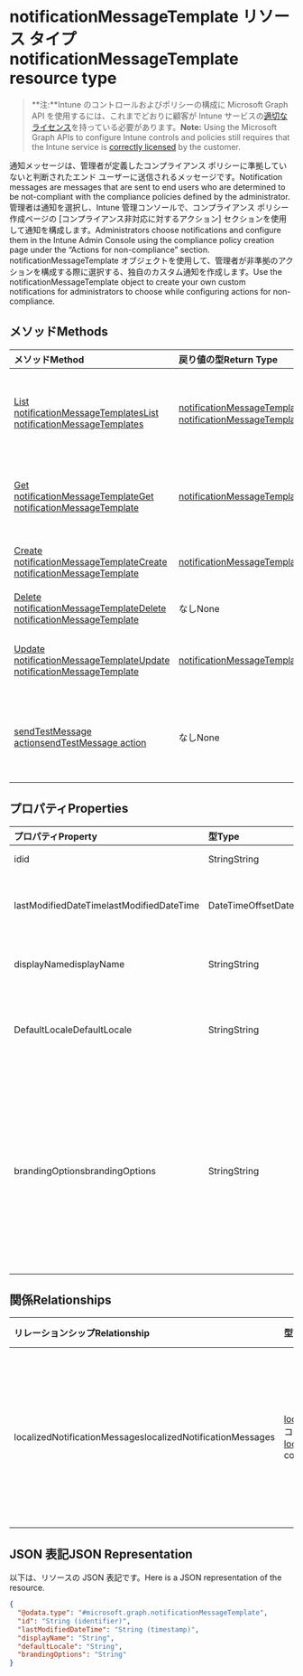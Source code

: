 # <a name="notificationmessagetemplate-resource-type"></a><span data-ttu-id="3a82f-101">notificationMessageTemplate リソース タイプ</span><span class="sxs-lookup"><span data-stu-id="3a82f-101">notificationMessageTemplate resource type</span></span>

> <span data-ttu-id="3a82f-102">**注:**Intune のコントロールおよびポリシーの構成に Microsoft Graph API を使用するには、これまでどおりに顧客が Intune サービスの[適切なライセンス](https://go.microsoft.com/fwlink/?linkid=839381)を持っている必要があります。</span><span class="sxs-lookup"><span data-stu-id="3a82f-102">**Note:** Using the Microsoft Graph APIs to configure Intune controls and policies still requires that the Intune service is [correctly licensed](https://go.microsoft.com/fwlink/?linkid=839381) by the customer.</span></span>

<span data-ttu-id="3a82f-103">通知メッセージは、管理者が定義したコンプライアンス ポリシーに準拠していないと判断されたエンド ユーザーに送信されるメッセージです。</span><span class="sxs-lookup"><span data-stu-id="3a82f-103">Notification messages are messages that are sent to end users who are determined to be not-compliant with the compliance policies defined by the administrator.</span></span> <span data-ttu-id="3a82f-104">管理者は通知を選択し、Intune 管理コンソールで、コンプライアンス ポリシー作成ページの [コンプライアンス非対応に対するアクション] セクションを使用して通知を構成します。</span><span class="sxs-lookup"><span data-stu-id="3a82f-104">Administrators choose notifications and configure them in the Intune Admin Console using the compliance policy creation page under the “Actions for non-compliance” section.</span></span> <span data-ttu-id="3a82f-105">notificationMessageTemplate オブジェクトを使用して、管理者が非準拠のアクションを構成する際に選択する、独自のカスタム通知を作成します。</span><span class="sxs-lookup"><span data-stu-id="3a82f-105">Use the notificationMessageTemplate object to create your own custom notifications for administrators to choose while configuring actions for non-compliance.</span></span>
## <a name="methods"></a><span data-ttu-id="3a82f-106">メソッド</span><span class="sxs-lookup"><span data-stu-id="3a82f-106">Methods</span></span>
|<span data-ttu-id="3a82f-107">メソッド</span><span class="sxs-lookup"><span data-stu-id="3a82f-107">Method</span></span>|<span data-ttu-id="3a82f-108">戻り値の型</span><span class="sxs-lookup"><span data-stu-id="3a82f-108">Return Type</span></span>|<span data-ttu-id="3a82f-109">説明</span><span class="sxs-lookup"><span data-stu-id="3a82f-109">Description</span></span>|
|:---|:---|:---|
|[<span data-ttu-id="3a82f-110">List notificationMessageTemplates</span><span class="sxs-lookup"><span data-stu-id="3a82f-110">List notificationMessageTemplates</span></span>](../api/intune_notification_notificationmessagetemplate_list.md)|<span data-ttu-id="3a82f-111">[notificationMessageTemplate](../resources/intune_notification_notificationmessagetemplate.md) コレクション</span><span class="sxs-lookup"><span data-stu-id="3a82f-111">[notificationMessageTemplate](../resources/intune_notification_notificationmessagetemplate.md) collection</span></span>|<span data-ttu-id="3a82f-112">[notificationMessageTemplate](../resources/intune_notification_notificationmessagetemplate.md) オブジェクトのプロパティとリレーションシップをリストします。</span><span class="sxs-lookup"><span data-stu-id="3a82f-112">List properties and relationships of the [notificationMessageTemplate](../resources/intune_notification_notificationmessagetemplate.md) objects.</span></span>|
|[<span data-ttu-id="3a82f-113">Get notificationMessageTemplate</span><span class="sxs-lookup"><span data-stu-id="3a82f-113">Get notificationMessageTemplate</span></span>](../api/intune_notification_notificationmessagetemplate_get.md)|[<span data-ttu-id="3a82f-114">notificationMessageTemplate</span><span class="sxs-lookup"><span data-stu-id="3a82f-114">notificationMessageTemplate</span></span>](../resources/intune_notification_notificationmessagetemplate.md)|<span data-ttu-id="3a82f-115">[notificationMessageTemplate](../resources/intune_notification_notificationmessagetemplate.md) オブジェクトのプロパティとリレーションシップを読み取ります。</span><span class="sxs-lookup"><span data-stu-id="3a82f-115">Read properties and relationships of [plannerBucket](../resources/intune_notification_notificationmessagetemplate.md) object.</span></span>|
|[<span data-ttu-id="3a82f-116">Create notificationMessageTemplate</span><span class="sxs-lookup"><span data-stu-id="3a82f-116">Create notificationMessageTemplate</span></span>](../api/intune_notification_notificationmessagetemplate_create.md)|[<span data-ttu-id="3a82f-117">notificationMessageTemplate</span><span class="sxs-lookup"><span data-stu-id="3a82f-117">notificationMessageTemplate</span></span>](../resources/intune_notification_notificationmessagetemplate.md)|<span data-ttu-id="3a82f-118">新しい [notificationMessageTemplate](../resources/intune_notification_notificationmessagetemplate.md) を作成します。</span><span class="sxs-lookup"><span data-stu-id="3a82f-118">Create a new [plannerBucket](../resources/intune_notification_notificationmessagetemplate.md) object.</span></span>|
|[<span data-ttu-id="3a82f-119">Delete notificationMessageTemplate</span><span class="sxs-lookup"><span data-stu-id="3a82f-119">Delete notificationMessageTemplate</span></span>](../api/intune_notification_notificationmessagetemplate_delete.md)|<span data-ttu-id="3a82f-120">なし</span><span class="sxs-lookup"><span data-stu-id="3a82f-120">None</span></span>|<span data-ttu-id="3a82f-121">[notificationMessageTemplate](../resources/intune_notification_notificationmessagetemplate.md) を削除します。</span><span class="sxs-lookup"><span data-stu-id="3a82f-121">Deletes a [notificationMessageTemplate](../resources/intune_notification_notificationmessagetemplate.md).</span></span>|
|[<span data-ttu-id="3a82f-122">Update notificationMessageTemplate</span><span class="sxs-lookup"><span data-stu-id="3a82f-122">Update notificationMessageTemplate</span></span>](../api/intune_notification_notificationmessagetemplate_update.md)|[<span data-ttu-id="3a82f-123">notificationMessageTemplate</span><span class="sxs-lookup"><span data-stu-id="3a82f-123">notificationMessageTemplate</span></span>](../resources/intune_notification_notificationmessagetemplate.md)|<span data-ttu-id="3a82f-124">[notificationMessageTemplate](../resources/intune_notification_notificationmessagetemplate.md) オブジェクトのプロパティを更新します。</span><span class="sxs-lookup"><span data-stu-id="3a82f-124">Update the properties of a [calendar](../resources/intune_notification_notificationmessagetemplate.md) object.</span></span>|
|[<span data-ttu-id="3a82f-125">sendTestMessage action</span><span class="sxs-lookup"><span data-stu-id="3a82f-125">sendTestMessage action</span></span>](../api/intune_notification_notificationmessagetemplate_sendtestmessage.md)|<span data-ttu-id="3a82f-126">なし</span><span class="sxs-lookup"><span data-stu-id="3a82f-126">None</span></span>|<span data-ttu-id="3a82f-127">既定のロケールで、指定された notificationMessageTemplate を使用して、テスト メッセージを送信します</span><span class="sxs-lookup"><span data-stu-id="3a82f-127">Sends test message using the specified notificationMessageTemplate in the default locale</span></span>|

## <a name="properties"></a><span data-ttu-id="3a82f-128">プロパティ</span><span class="sxs-lookup"><span data-stu-id="3a82f-128">Properties</span></span>
|<span data-ttu-id="3a82f-129">プロパティ</span><span class="sxs-lookup"><span data-stu-id="3a82f-129">Property</span></span>|<span data-ttu-id="3a82f-130">型</span><span class="sxs-lookup"><span data-stu-id="3a82f-130">Type</span></span>|<span data-ttu-id="3a82f-131">説明</span><span class="sxs-lookup"><span data-stu-id="3a82f-131">Description</span></span>|
|:---|:---|:---|
|<span data-ttu-id="3a82f-132">id</span><span class="sxs-lookup"><span data-stu-id="3a82f-132">id</span></span>|<span data-ttu-id="3a82f-133">String</span><span class="sxs-lookup"><span data-stu-id="3a82f-133">String</span></span>|<span data-ttu-id="3a82f-134">エンティティのキー。</span><span class="sxs-lookup"><span data-stu-id="3a82f-134">Name of the entity.</span></span>|
|<span data-ttu-id="3a82f-135">lastModifiedDateTime</span><span class="sxs-lookup"><span data-stu-id="3a82f-135">lastModifiedDateTime</span></span>|<span data-ttu-id="3a82f-136">DateTimeOffset</span><span class="sxs-lookup"><span data-stu-id="3a82f-136">DateTimeOffset</span></span>|<span data-ttu-id="3a82f-137">オブジェクトの最終更新の DateTime。</span><span class="sxs-lookup"><span data-stu-id="3a82f-137">Gets or sets a DateTime value specifying when the node object was last modified.</span></span>|
|<span data-ttu-id="3a82f-138">displayName</span><span class="sxs-lookup"><span data-stu-id="3a82f-138">displayName</span></span>|<span data-ttu-id="3a82f-139">String</span><span class="sxs-lookup"><span data-stu-id="3a82f-139">String</span></span>|<span data-ttu-id="3a82f-140">通知メッセージ テンプレートの表示名。</span><span class="sxs-lookup"><span data-stu-id="3a82f-140">Display name for the Notification Message Template.</span></span>|
|<span data-ttu-id="3a82f-141">DefaultLocale</span><span class="sxs-lookup"><span data-stu-id="3a82f-141">DefaultLocale</span></span>|<span data-ttu-id="3a82f-142">String</span><span class="sxs-lookup"><span data-stu-id="3a82f-142">String</span></span>|<span data-ttu-id="3a82f-143">要求されたロケールが使用できないときにフォールバックする既定のロケール。</span><span class="sxs-lookup"><span data-stu-id="3a82f-143">The default locale to fallback onto when the requested locale is not available.</span></span>|
|<span data-ttu-id="3a82f-144">brandingOptions</span><span class="sxs-lookup"><span data-stu-id="3a82f-144">brandingOptions</span></span>|<span data-ttu-id="3a82f-145">String</span><span class="sxs-lookup"><span data-stu-id="3a82f-145">String</span></span>|<span data-ttu-id="3a82f-146">メッセージ テンプレートのブランド化オプション。</span><span class="sxs-lookup"><span data-stu-id="3a82f-146">The Message Template Branding Options.</span></span> <span data-ttu-id="3a82f-147">ブランド化は、Intune 管理コンソールで定義されます。</span><span class="sxs-lookup"><span data-stu-id="3a82f-147">Branding is defined in the Intune Admin Console.</span></span> <span data-ttu-id="3a82f-148">可能な値は、`none`、`includeCompanyLogo`、`includeCompanyName`、`includeContactInformation` です。</span><span class="sxs-lookup"><span data-stu-id="3a82f-148">Possible values are: `none`, `includeCompanyLogo`, `includeCompanyName`, `includeContactInformation`.</span></span>|

## <a name="relationships"></a><span data-ttu-id="3a82f-149">関係</span><span class="sxs-lookup"><span data-stu-id="3a82f-149">Relationships</span></span>
|<span data-ttu-id="3a82f-150">リレーションシップ</span><span class="sxs-lookup"><span data-stu-id="3a82f-150">Relationship</span></span>|<span data-ttu-id="3a82f-151">型</span><span class="sxs-lookup"><span data-stu-id="3a82f-151">Type</span></span>|<span data-ttu-id="3a82f-152">説明</span><span class="sxs-lookup"><span data-stu-id="3a82f-152">Description</span></span>|
|:---|:---|:---|
|<span data-ttu-id="3a82f-153">localizedNotificationMessages</span><span class="sxs-lookup"><span data-stu-id="3a82f-153">localizedNotificationMessages</span></span>|<span data-ttu-id="3a82f-154">[localizedNotificationMessage](../resources/intune_notification_localizednotificationmessage.md) コレクション</span><span class="sxs-lookup"><span data-stu-id="3a82f-154">[localizedNotificationMessage](../resources/intune_notification_localizednotificationmessage.md) collection</span></span>|<span data-ttu-id="3a82f-155">この通知メッセージ テンプレート用にローカライズされたメッセージのリスト。</span><span class="sxs-lookup"><span data-stu-id="3a82f-155">The list of localized messages for this Notification Message Template.</span></span>|

## <a name="json-representation"></a><span data-ttu-id="3a82f-156">JSON 表記</span><span class="sxs-lookup"><span data-stu-id="3a82f-156">JSON Representation</span></span>
<span data-ttu-id="3a82f-157">以下は、リソースの JSON 表記です。</span><span class="sxs-lookup"><span data-stu-id="3a82f-157">Here is a JSON representation of the resource.</span></span>
<!-- {
  "blockType": "resource",
  "keyProperty": "id",
  "@odata.type": "microsoft.graph.notificationMessageTemplate"
}
-->
``` json
{
  "@odata.type": "#microsoft.graph.notificationMessageTemplate",
  "id": "String (identifier)",
  "lastModifiedDateTime": "String (timestamp)",
  "displayName": "String",
  "defaultLocale": "String",
  "brandingOptions": "String"
}
```



